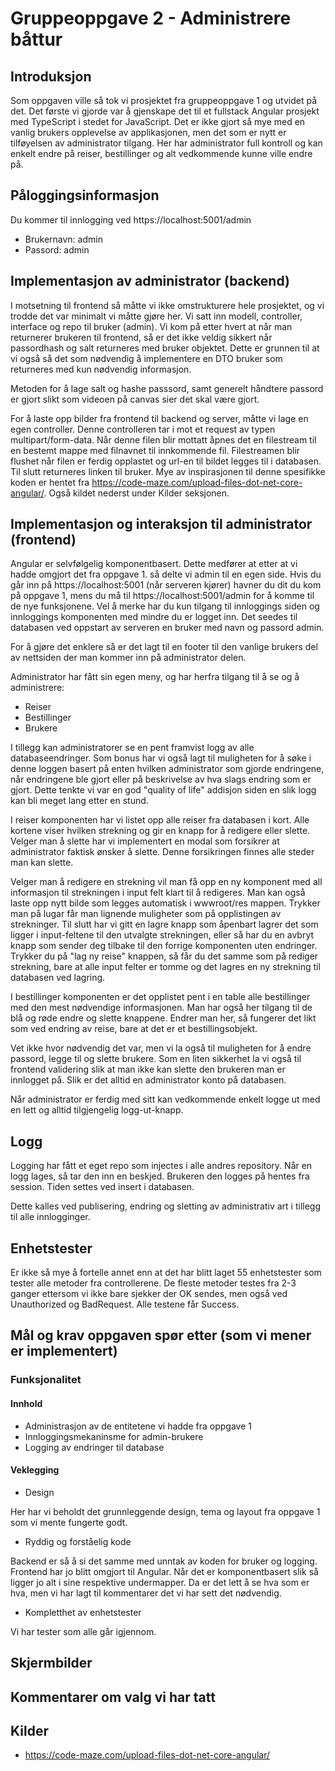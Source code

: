 # Gruppeoppgave 2 - Administrere båttur

## Introduksjon

Som oppgaven ville så tok vi prosjektet fra gruppeoppgave 1 og utvidet på det. Det første vi
gjorde var å gjenskape det til et fullstack Angular prosjekt med TypeScript i stedet for
JavaScript. Det er ikke gjort så mye med en vanlig brukers opplevelse av applikasjonen, men det
som er nytt er tilføyelsen av administrator tilgang. Her har administrator full kontroll og
kan enkelt endre på reiser, bestillinger og alt vedkommende kunne ville endre på.

## Påloggingsinformasjon

Du kommer til innlogging ved https://localhost:5001/admin
- Brukernavn: admin
- Passord: admin

## Implementasjon av administrator (backend)

I motsetning til frontend så måtte vi ikke omstrukturere hele prosjektet, og vi trodde det var
minimalt vi måtte gjøre her. Vi satt inn modell, controller, interface og repo til bruker
(admin). Vi kom på etter hvert at når man returnerer brukeren til frontend, så er det ikke
veldig sikkert når passordhash og salt returneres med bruker objektet. Dette er grunnen til
at vi også så det som nødvendig å implementere en DTO bruker som returneres med kun nødvendig
informasjon.

Metoden for å lage salt og hashe passsord, samt generelt håndtere passord er gjort slikt som
videoen på canvas sier det skal være gjort.

For å laste opp bilder fra frontend til backend og server, måtte vi lage en egen controller.
Denne controlleren tar i mot et request av typen multipart/form-data. Når denne filen blir
mottatt åpnes det en filestream til en bestemt mappe med filnavnet til innkommende fil.
Filestreamen blir flushet når filen er ferdig opplastet og url-en til bildet legges til i
databasen. Til slutt returneres linken til bruker. Mye av inspirasjonen til denne spesifikke
koden er hentet fra https://code-maze.com/upload-files-dot-net-core-angular/. Også kildet
nederst under Kilder seksjonen.

## Implementasjon og interaksjon til administrator (frontend)

Angular er selvfølgelig komponentbasert. Dette medfører at etter at vi hadde omgjort det fra
oppgave 1. så delte vi admin til en egen side. Hvis du går inn på 
https://localhost:5001 (når serveren kjører) havner du dit du kom på oppgave 1, mens du må
til https://localhost:5001/admin for å komme til de nye funksjonene. Vel å merke har du kun
tilgang til innloggings siden og  innloggings komponenten med mindre du er logget inn.
Det seedes til databasen ved oppstart av serveren en bruker med navn og passord admin.

For å gjøre det enklere så er det lagt til en footer til den vanlige brukers del av nettsiden
der man kommer inn på administrator delen.

Administrator har fått sin egen meny, og har herfra tilgang til å se og å administrere:
- Reiser
- Bestillinger
- Brukere

I tillegg kan administratorer se en pent framvist logg av alle databaseendringer. Som bonus
har vi også lagt til muligheten for å søke i denne loggen basert på enten hvilken 
administrator som gjorde endringene, når endringene ble gjort eller på beskrivelse av hva 
slags endring som er gjort. Dette tenkte vi var en god "quality of life" addisjon siden
en slik logg kan bli meget lang etter en stund.

I reiser komponenten har vi listet opp alle reiser fra databasen i kort. Alle kortene viser
hvilken strekning og gir en knapp for å redigere eller slette. Velger man å slette har vi
implementert en modal som forsikrer at administrator faktisk ønsker å slette. Denne forsikringen
finnes alle steder man kan slette. 

Velger man å redigere en strekning vil man få opp en ny komponent med all informasjon til
strekningen i input felt klart til å redigeres. Man kan også laste opp nytt bilde som legges
automatisk i wwwroot/res mappen. Trykker man på lugar får man lignende muligheter som på
opplistingen av strekninger. Til slutt har vi gitt en lagre knapp som åpenbart lagrer det som
ligger i input-feltene til den utvalgte strekningen, eller så har du en avbryt knapp som sender
deg tilbake til den forrige komponenten uten endringer. Trykker du på "lag ny reise" knappen, 
så får du det samme som på rediger strekning, bare at alle input felter er tomme og det lagres
en ny strekning til databasen ved lagring.

I bestillinger komponenten er det opplistet pent i en table alle bestillinger med den mest
nødvendige informasjonen. Man har også her tilgang til de blå og røde endre og slette knappene.
Endrer man her, så fungerer det likt som ved endring av reise, bare at det er et
bestillingsobjekt.

Vet ikke hvor nødvendig det var, men vi la også til muligheten for å endre passord, legge til og
slette brukere. Som en liten sikkerhet la vi også til frontend validering slik at man ikke 
kan slette den brukeren man er innlogget på. Slik er det alltid en administrator konto på
databasen.

Når administrator er ferdig med sitt kan vedkommende enkelt logge ut med en lett og alltid
tilgjengelig logg-ut-knapp.

## Logg

Logging har fått et eget repo som injectes i alle andres repository. Når en logg lages, så tar
den inn en beskjed. Brukeren den logges på hentes fra session. Tiden settes ved insert i
databasen.

Dette kalles ved publisering, endring og sletting av administrativ art i tillegg til alle
innlogginger.

## Enhetstester

Er ikke så mye å fortelle annet enn at det har blitt laget 55 enhetstester som tester 
alle metoder fra controllerene. De fleste metoder testes fra 2-3 ganger ettersom vi ikke 
bare sjekker der OK sendes, men også ved Unauthorized og BadRequest. Alle testene får Success.

## Mål og krav oppgaven spør etter (som vi mener er implementert)

### Funksjonalitet

#### Innhold

- Administrasjon av de entitetene vi hadde fra oppgave 1
- Innloggingsmekaninsme for admin-brukere
- Logging av endringer til database

#### Veklegging

- Design

Her har vi beholdt det grunnleggende design, tema og layout fra oppgave 1 som vi mente fungerte
godt.

- Ryddig og forståelig kode

Backend er så å si det samme med unntak av koden for bruker og logging. Frontend har jo blitt
omgjort til Angular. Når det er komponentbasert slik så ligger jo alt i sine respektive
undermapper. Da er det lett å se hva som er hva, men vi har lagt til kommentarer det vi har
sett det nødvendig. 

- Kompletthet av enhetstester

Vi har tester som alle går igjennom.

## Skjermbilder



## Kommentarer om valg vi har tatt

## Kilder

- https://code-maze.com/upload-files-dot-net-core-angular/